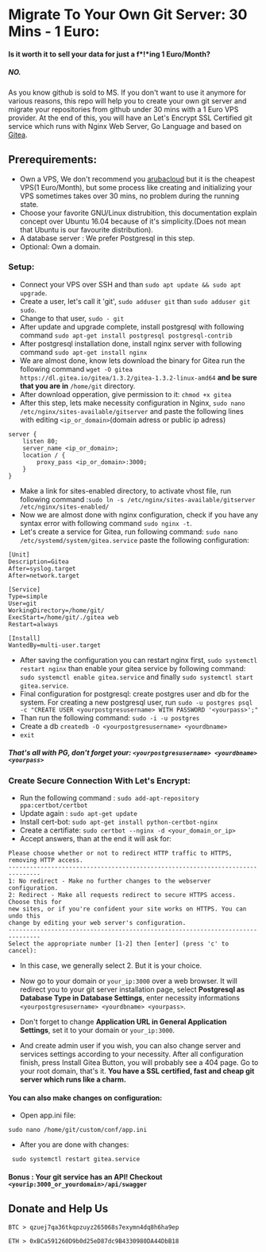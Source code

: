 # Migrate To Your Own Git Server: 30 Mins - 1 Euro:
#### Is it worth it to sell your data for just a f*!*ing 1 Euro/Month?
##### NO.

As you know github is sold to MS. If you don't want to use it anymore for various reasons, this repo will help you to create your own git server and migrate your repositories from github under 30 mins with a 1 Euro VPS provider. At the end of this, you will have an Let's Encrypt SSL Certified git service which runs with Nginx Web Server, Go Language and based on [Gitea](https://gitea.io/en-US/). 

## Prerequirements:
- Own a VPS, We don't recommend you [arubacloud](https://www.arubacloud.com/) but it is the cheapest VPS(1 Euro/Month), but some process like creating and initializing your VPS sometimes takes over 30 mins, no problem during the running state. 
- Choose your favorite GNU/Linux distrubition, this documentation explain concept over Ubuntu 16.04 because of it's simplicity.(Does not mean that Ubuntu is our favourite distribution).
- A database server : We prefer Postgresql in this step.
- Optional: Own a domain.

### Setup:

- Connect your VPS over SSH and than `sudo apt update && sudo apt upgrade`.
- Create a user, let's call it 'git', `sudo adduser git` than `sudo adduser git sudo`.  
- Change to that user, `sudo - git`
- After update and upgrade complete, install postgresql with following command `sudo apt-get install postgresql postgresql-contrib` 
- After postgresql installation done, install nginx server with following command `sudo apt-get install nginx` 
- We are almost done, know lets download the binary for Gitea run the following command `wget -O gitea https://dl.gitea.io/gitea/1.3.2/gitea-1.3.2-linux-amd64` **and be sure that you are in** `/home/git` directory.
- After download opperation, give permission to it: `chmod +x gitea` 
- After this step, lets make necessity configuration in Nginx, `sudo nano /etc/nginx/sites-available/gitserver` and paste the following lines with editing `<ip_or_domain>`(domain adress or public ip adress) 


```
server {
    listen 80;
    server_name <ip_or_domain>;
    location / {
        proxy_pass <ip_or_domain>:3000;
    }
}
```

- Make a link for sites-enabled directory, to activate vhost file, run following command :`sudo ln -s /etc/nginx/sites-available/gitserver  /etc/nginx/sites-enabled/`
- Now we are almost done with nginx configuration, check if you have any syntax error with following command `sudo nginx -t`.
- Let's create a service for Gitea, run following command: `sudo nano /etc/systemd/system/gitea.service` paste the following configuration:

```
[Unit]
Description=Gitea
After=syslog.target
After=network.target

[Service]
Type=simple
User=git
WorkingDirectory=/home/git/
ExecStart=/home/git/./gitea web
Restart=always

[Install]
WantedBy=multi-user.target
```

- After saving the configuration you can restart nginx first, `sudo systemctl restart nginx` than enable your gitea service by following command: `sudo systemctl enable gitea.service` and finally `sudo systemctl start gitea.service`. 
- Final configuration for postgresql: create postgres user and db for the system. For creating a new postgresql user,  run `sudo -u postgres psql -c "CREATE USER <yourpostgresusername> WITH PASSWORD '<yourpass>';"` 
- Than run the following command: `sudo -i -u postgres`
- Create a db `createdb -O <yourpostgresusername> <yourdbname>`
- `exit`

##### That's all with PG, don't forget your: `<yourpostgresusername> <yourdbname> <yourpass>`


### Create Secure Connection With Let's Encrypt:

- Run the following command : `sudo add-apt-repository ppa:certbot/certbot`
- Update again : `sudo apt-get update`
- Install cert-bot: `sudo apt-get install python-certbot-nginx`
- Create a certifiate: `sudo certbot --nginx -d <your_domain_or_ip>`  
- Accept answers, than at the end it will ask for:


```
Please choose whether or not to redirect HTTP traffic to HTTPS, removing HTTP access.
-------------------------------------------------------------------------------
1: No redirect - Make no further changes to the webserver configuration.
2: Redirect - Make all requests redirect to secure HTTPS access. Choose this for
new sites, or if you're confident your site works on HTTPS. You can undo this
change by editing your web server's configuration.
-------------------------------------------------------------------------------
Select the appropriate number [1-2] then [enter] (press 'c' to cancel):

```

- In this case, we generally select 2. But it is your choice.


- Now go to your domain or `your_ip:3000` over a web browser. It will redirect you to your git server installation page, select **Postgresql as Database Type in Database Settings**, enter necessity informations `<yourpostgresusername> <yourdbname> <yourpass>`.
- Don't forget to change **Application URL in General Application Settings**, set it to your domain or `your_ip:3000`.
- And create admin user if you wish, you can also change server and services settings according to your necessity. After all configuration finish, press Install Gitea Button, you will probably see a 404 page. Go to your root domain, that's it. **You have a SSL certified, fast and cheap git server which runs like a charm.**

#### You can also make changes on configuration: 

- Open app.ini file:

```
sudo nano /home/git/custom/conf/app.ini 
```

- After you are done with changes:

```
 sudo systemctl restart gitea.service 
```

#### Bonus : Your git service has an API! Checkout `<yourip:3000_or_yourdomain>/api/swagger`

## Donate and Help Us

```
BTC > qzuej7qa36tkqpzuyz265068s7exymn4dq8h6ha9ep

ETH > 0xBCa591260D9b0d25eD87dc9B4330980DA44DbB18
```


